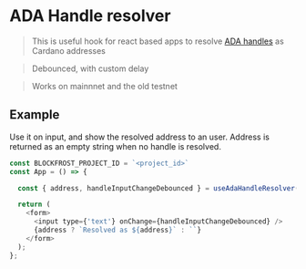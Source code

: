 # ADA Handle resolver

> This is useful hook for react based apps to resolve [ADA handles](https://adahandle.com/) as Cardano addresses

> Debounced, with custom delay

> Works on mainnnet and the old testnet

## Example

Use it on input, and show the resolved address to an user. Address is returned as an empty string when no handle is resolved.

```js
const BLOCKFROST_PROJECT_ID = `<project_id>`
const App = () => {

  const { address, handleInputChangeDebounced } = useAdaHandleResolver({ blockfrostProjectId: BLOCKFROST_PROJECT_ID, delay: 500 })

  return (
    <form>
      <input type={'text'} onChange={handleInputChangeDebounced} />
      {address ? `Resolved as ${address}` : ``}
    </form>
  );
};
```

